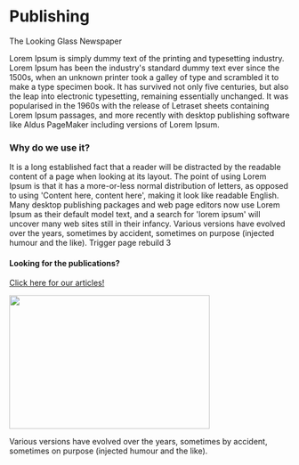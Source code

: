 <div id="title">
  <h1>Publishing</h1>
  <p>The Looking Glass Newspaper</p>
</div>
Lorem Ipsum is simply dummy text of the printing and typesetting industry. Lorem Ipsum has been the industry's standard dummy text ever since the 1500s, when an unknown printer took a galley of type and scrambled it to make a type specimen book. It has survived not only five centuries, but also the leap into electronic typesetting, remaining essentially unchanged. It was popularised in the 1960s with the release of Letraset sheets containing Lorem Ipsum passages, and more recently with desktop publishing software like Aldus PageMaker including versions of Lorem Ipsum.

### Why do we use it?
It is a long established fact that a reader will be distracted by the readable content of a page when looking at its layout. The point of using Lorem Ipsum is that it has a more-or-less normal distribution of letters, as opposed to using 'Content here, content here', making it look like readable English. Many desktop publishing packages and web page editors now use Lorem Ipsum as their default model text, and a search for 'lorem ipsum' will uncover many web sites still in their infancy. Various versions have evolved over the years, sometimes by accident, sometimes on purpose (injected humour and the like). Trigger page rebuild 3

#### Looking for the publications?
[Click here for our articles!](https://halcyonassembly.wordpress.com/)

<div class="row">
  <div class="col-md-4">
    <img style="vertical-align:middle" src="https://i.imgur.com/LqXyhDL.jpg" width="360" height="240" />
  </div>
  <div class="col-md-8">
    <p>Various versions have evolved over the years, sometimes by accident, sometimes on purpose (injected humour and the like).</p>
  </div>
</div>
